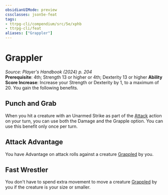 ```yaml
---
obsidianUIMode: preview
cssclasses: json5e-feat
tags:
- ttrpg-cli/compendium/src/5e/xphb
- ttrpg-cli/feat
aliases: ["Grappler"]
---
```

# Grappler
*Source: Player's Handbook (2024) p. 204*  
**Prerequisite**: 4th; Strength 13 or higher or 4th; Dexterity 13 or higher
**Ability Score Increase**: Increase your Strength or Dexterity by 1, to a maximum of 20.
You gain the following benefits.

## Punch and Grab

When you hit a creature with an Unarmed Strike as part of the [Attack](3-Mechanics/CLI/rules/actions.md#Attack) action on your turn, you can use both the Damage and the Grapple option. You can use this benefit only once per turn.

## Attack Advantage

You have Advantage on attack rolls against a creature [Grappled](3-Mechanics/CLI/rules/conditions.md#Grappled) by you.

## Fast Wrestler

You don't have to spend extra movement to move a creature [Grappled](3-Mechanics/CLI/rules/conditions.md#Grappled) by you if the creature is your size or smaller.